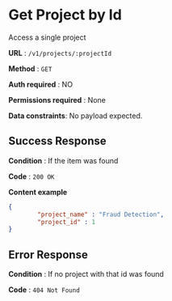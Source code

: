 # Get Project by Id
Access a single project

**URL** : `/v1/projects/:projectId`

**Method** : `GET`

**Auth required** : NO

**Permissions required** : None

**Data constraints**: No payload expected.

## Success Response

**Condition** : If the item was found

**Code** : `200 OK`

**Content example**

```json
{
		"project_name" : "Fraud Detection",
		"project_id" : 1
}
```

## Error Response

**Condition** : If no project with that id was found

**Code** : `404 Not Found`